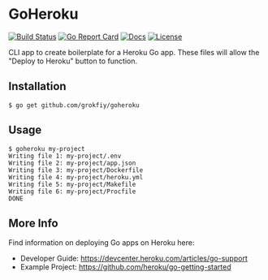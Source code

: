 # GoHeroku

[![Build Status][build-status-svg]][build-status-link]
[![Go Report Card][goreport-svg]][goreport-link]
[![Docs][docs-godoc-svg]][docs-godoc-link]
[![License][license-svg]][license-link]

 [build-status-svg]: https://api.travis-ci.org/grokify/goheroku.svg?branch=master
 [build-status-link]: https://travis-ci.org/grokify/goheroku
 [goreport-svg]: https://goreportcard.com/badge/github.com/grokify/goheroku
 [goreport-link]: https://goreportcard.com/report/github.com/grokify/goheroku
 [docs-godoc-svg]: https://img.shields.io/badge/docs-godoc-blue.svg
 [docs-godoc-link]: https://godoc.org/github.com/grokify/goheroku
 [license-svg]: https://img.shields.io/badge/license-MIT-blue.svg
 [license-link]: https://github.com/grokify/goheroku/blob/master/LICENSE

CLI app to create boilerplate for a Heroku Go app. These files will allow the "Deploy to Heroku" button to function.

## Installation

```
$ go get github.com/grokfiy/goheroku
```

## Usage

```
$ goheroku my-project
Writing file 1: my-project/.env
Writing file 2: my-project/app.json
Writing file 3: my-project/Dockerfile
Writing file 4: my-project/heroku.yml
Writing file 5: my-project/Makefile
Writing file 6: my-project/Procfile
DONE
```

## More Info

Find information on deploying Go apps on Heroku here:

* Developer Guide: https://devcenter.heroku.com/articles/go-support
* Example Project: https://github.com/heroku/go-getting-started